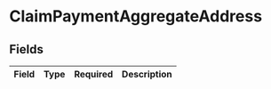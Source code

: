 # ClaimPaymentAggregateAddress


## Fields

| Field       | Type        | Required    | Description |
| ----------- | ----------- | ----------- | ----------- |